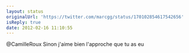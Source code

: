 ```yaml
---
layout: status
originalUrl: 'https://twitter.com/marcgg/status/170102854617542656'
isReply: true
date: 2012-02-16 11:10:55
---
```


@CamilleRoux Sinon j'aime bien l'approche que tu as eu

